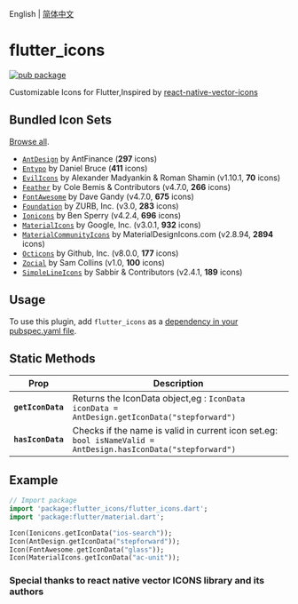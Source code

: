 English | [简体中文](./README_zh-CN.md)

# flutter_icons

[![pub package](https://img.shields.io/pub/v/flutter_icons.svg)](https://pub.dartlang.org/packages/flutter_icons)

Customizable Icons for Flutter,Inspired by [react-native-vector-icons](https://github.com/oblador/react-native-vector-icons)

## Bundled Icon Sets

[Browse all](https://oblador.github.io/react-native-vector-icons/).

* [`AntDesign`](https://ant.design/) by AntFinance (**297** icons)
* [`Entypo`](http://entypo.com) by Daniel Bruce (**411** icons) 
* [`EvilIcons`](http://evil-icons.io) by Alexander Madyankin & Roman Shamin (v1.10.1, **70** icons) 
* [`Feather`](http://feathericons.com) by Cole Bemis & Contributors (v4.7.0, **266** icons) 
* [`FontAwesome`](http://fortawesome.github.io/Font-Awesome/icons/) by Dave Gandy (v4.7.0, **675** icons)
* [`Foundation`](http://zurb.com/playground/foundation-icon-fonts-3) by ZURB, Inc. (v3.0, **283** icons)
* [`Ionicons`](https://ionicons.com/) by Ben Sperry (v4.2.4, **696** icons)
* [`MaterialIcons`](https://www.google.com/design/icons/) by Google, Inc. (v3.0.1, **932** icons)
* [`MaterialCommunityIcons`](https://materialdesignicons.com/) by MaterialDesignIcons.com (v2.8.94, **2894** icons)
* [`Octicons`](http://octicons.github.com) by Github, Inc. (v8.0.0, **177** icons)
* [`Zocial`](http://zocial.smcllns.com/) by Sam Collins (v1.0, **100** icons)
* [`SimpleLineIcons`](https://simplelineicons.github.io/) by Sabbir & Contributors (v2.4.1, **189** icons)

## Usage
To use this plugin, add `flutter_icons` as a [dependency in your pubspec.yaml file](https://flutter.io/platform-plugins/).

## Static Methods

| Prop                 | Description                                                                                                                                                                               |
| -------------------- | ----------------------------------------------------------------------------------------------------------------------------------------------------------------------------------------- |
| **`getIconData`**  | Returns the IconData object,eg : ```IconData iconData = AntDesign.getIconData("stepforward")``` |
| **`hasIconData`**  | Checks if the name is valid in current icon set.eg: ```bool isNameValid = AntDesign.hasIconData("stepforward")```|

## Example

``` dart
// Import package
import 'package:flutter_icons/flutter_icons.dart';
import 'package:flutter/material.dart';

Icon(Ionicons.getIconData("ios-search"));
Icon(AntDesign.getIconData("stepforward"));
Icon(FontAwesome.getIconData("glass"));
Icon(MaterialIcons.getIconData("ac-unit"));
```
### Special thanks to react native vector ICONS library and its authors
